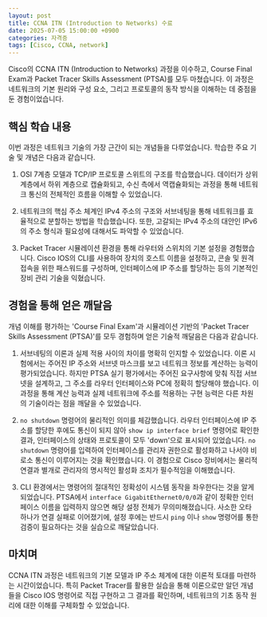 ```yaml
---
layout: post
title: CCNA ITN (Introduction to Networks) 수료
date: 2025-07-05 15:00:00 +0900
categories: 자격증
tags: [Cisco, CCNA, network]
---
```

Cisco의 CCNA ITN (Introduction to Networks) 과정을 이수하고, Course Final Exam과 Packet Tracer Skills Assessment (PTSA)를 모두 마쳤습니다. 이 과정은 네트워크의 기본 원리와 구성 요소, 그리고 프로토콜의 동작 방식을 이해하는 데 중점을 둔 경험이었습니다.

## 핵심 학습 내용

이번 과정은 네트워크 기술의 가장 근간이 되는 개념들을 다루었습니다. 학습한 주요 기술 및 개념은 다음과 같습니다.

1.  OSI 7계층 모델과 TCP/IP 프로토콜 스위트의 구조를 학습했습니다. 데이터가 상위 계층에서 하위 계층으로 캡슐화되고, 수신 측에서 역캡슐화되는 과정을 통해 네트워크 통신의 전체적인 흐름을 이해할 수 있었습니다.

2.  네트워크의 핵심 주소 체계인 IPv4 주소의 구조와 서브네팅을 통해 네트워크를 효율적으로 분할하는 방법을 학습했습니다. 또한, 고갈되는 IPv4 주소의 대안인 IPv6의 주소 형식과 필요성에 대해서도 파악할 수 있었습니다.

3.  Packet Tracer 시뮬레이션 환경을 통해 라우터와 스위치의 기본 설정을 경험했습니다. Cisco IOS의 CLI를 사용하여 장치의 호스트 이름을 설정하고, 콘솔 및 원격 접속을 위한 패스워드를 구성하며, 인터페이스에 IP 주소를 할당하는 등의 기본적인 장비 관리 기술을 익혔습니다.

## 경험을 통해 얻은 깨달음

개념 이해를 평가하는 'Course Final Exam'과 시뮬레이션 기반의 'Packet Tracer Skills Assessment (PTSA)'를 모두 경험하며 얻은 기술적 깨달음은 다음과 같습니다.

1.  서브네팅의 이론과 실제 적용 사이의 차이를 명확히 인지할 수 있었습니다. 이론 시험에서는 주어진 IP 주소와 서브넷 마스크를 보고 네트워크 정보를 계산하는 능력이 평가되었습니다. 하지만 PTSA 실기 평가에서는 주어진 요구사항에 맞춰 직접 서브넷을 설계하고, 그 주소를 라우터 인터페이스와 PC에 정확히 할당해야 했습니다. 이 과정을 통해 계산 능력과 실제 네트워크에 주소를 적용하는 구현 능력은 다른 차원의 기술이라는 점을 깨달을 수 있었습니다.

2.  `no shutdown` 명령어의 물리적인 의미를 체감했습니다. 라우터 인터페이스에 IP 주소를 할당한 후에도 통신이 되지 않아 `show ip interface brief` 명령어로 확인한 결과, 인터페이스의 상태와 프로토콜이 모두 'down'으로 표시되어 있었습니다. `no shutdown` 명령어를 입력하여 인터페이스를 관리자 권한으로 활성화하고 나서야 비로소 통신이 이루어지는 것을 확인했습니다. 이 경험으로 Cisco 장비에서는 물리적 연결과 별개로 관리자의 명시적인 활성화 조치가 필수적임을 이해했습니다.

3.  CLI 환경에서는 명령어의 절대적인 정확성이 시스템 동작을 좌우한다는 것을 알게 되었습니다. PTSA에서 `interface GigabitEthernet0/0/0`과 같이 정확한 인터페이스 이름을 입력하지 않으면 해당 설정 전체가 무의미해졌습니다. 사소한 오타 하나가 연결 실패로 이어졌기에, 설정 후에는 반드시 `ping` 이나 `show` 명령어를 통한 검증이 필요하다는 것을 실습으로 깨달았습니다.

## 마치며

CCNA ITN 과정은 네트워크의 기본 모델과 IP 주소 체계에 대한 이론적 토대를 마련하는 시간이었습니다. 특히 Packet Tracer를 활용한 실습을 통해 이론으로만 알던 개념들을 Cisco IOS 명령어로 직접 구현하고 그 결과를 확인하며, 네트워크의 기초 동작 원리에 대한 이해를 구체화할 수 있었습니다.
